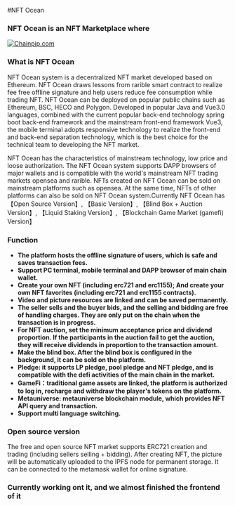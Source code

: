 #NFT Ocean

### NFT Ocean is an NFT Marketplace where

[![Chainpip.com](https://nft-ocean.vercel.app/images/logo_white.png)](https://nft-ocean.vercel.app/)

### What is NFT Ocean

NFT Ocean system is a decentralized NFT market developed based on Ethereum. NFT
Ocean draws lessons from rarible smart contract to realize fee free offline
signature and help users reduce fee consumption while trading NFT. NFT Ocean can
be deployed on popular public chains such as Ethereum, BSC, HECO and Polygon.
Developed in popular Java and Vue3.0 languages, combined with the current
popular back-end technology spring boot back-end framework and the mainstream
front-end framework Vue3, the mobile terminal adopts responsive technology to
realize the front-end and back-end separation technology, which is the best
choice for the technical team to developing the NFT market.

NFT Ocean has the characteristics of mainstream technology, low price and loose
authorization. The NFT Ocean system supports DAPP browsers of major wallets and
is compatible with the world's mainstream NFT trading markets opensea and
rarible. NFTs created on NFT Ocean can be sold on mainstream platforms such as
opensea. At the same time, NFTs of other platforms can also be sold on NFT Ocean
system.Currently NFT Ocean has 【Open Source Version】, 【Basic Version】,
【Blind Box + Auction Version】, 【Liquid Staking Version】, 【Blockchain Game
Market (gamefi) Version】

### Function

- **The platform hosts the offline signature of users, which is safe and saves
  transaction fees.**
- **Support PC terminal, mobile terminal and DAPP browser of main chain
  wallet.**
- **Create your own NFT (including erc721 and erc1155); And create your own NFT
  favorites (including erc721 and erc1155 contracts).**
- **Video and picture resources are linked and can be saved permanently.**
- **The seller sells and the buyer bids, and the selling and bidding are free of
  handling charges. They are only put on the chain when the transaction is in
  progress.**
- **For NFT auction, set the minimum acceptance price and dividend proportion.
  If the participants in the auction fail to get the auction, they will receive
  dividends in proportion to the transaction amount.**
- **Make the blind box. After the blind box is configured in the background, it
  can be sold on the platform.**
- **Pledge: it supports LP pledge, pool pledge and NFT pledge, and is compatible
  with the defi activities of the main chain in the market.**
- **GameFi：traditional game assets are linked, the platform is authorized to
  log in, recharge and withdraw the player's tokens on the platform.**
- **Metauniverse: metauniverse blockchain module, which provides NFT API query
  and transaction.**
- **Support multi language switching.**

### Open source version

The free and open source NFT market supports ERC721 creation and trading
(including sellers selling + bidding). After creating NFT, the picture will be
automatically uploaded to the IPFS node for permanent storage. It can be
connected to the metamask wallet for online signature.

### Currently working ont it, and we almost finished the frontend of it
